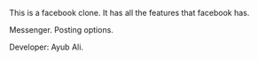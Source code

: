 This is a facebook clone. It has all the features that facebook has.

Messenger.
Posting options.

Developer: Ayub Ali.
